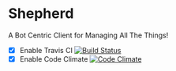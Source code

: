 # Shepherd

A Bot Centric Client for Managing All The Things!

- [x] Enable Travis CI [![Build Status](https://travis-ci.org/castingclouds/shepherd.svg?branch=master)](https://travis-ci.org/castingclouds/shepherd)
- [x] Enable Code Climate [![Code Climate](https://codeclimate.com/github/castingclouds/shepherd/badges/gpa.svg)](https://codeclimate.com/github/castingclouds/shepherd)